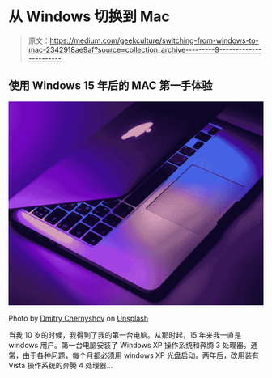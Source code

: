 # 从 Windows 切换到 Mac

> 原文：<https://medium.com/geekculture/switching-from-windows-to-mac-2342918ae9af?source=collection_archive---------9----------------------->

## 使用 Windows 15 年后的 MAC 第一手体验

![](img/9ae6c8e7f7bdd93198e18bb451b99e85.png)

Photo by [Dmitry Chernyshov](https://unsplash.com/@oneor0?utm_source=medium&utm_medium=referral) on [Unsplash](https://unsplash.com?utm_source=medium&utm_medium=referral)

当我 10 岁的时候，我得到了我的第一台电脑。从那时起，15 年来我一直是 windows 用户。第一台电脑安装了 Windows XP 操作系统和奔腾 3 处理器。通常，由于各种问题，每个月都必须用 windows XP 光盘启动。两年后，改用装有 Vista 操作系统的奔腾 4 处理器…